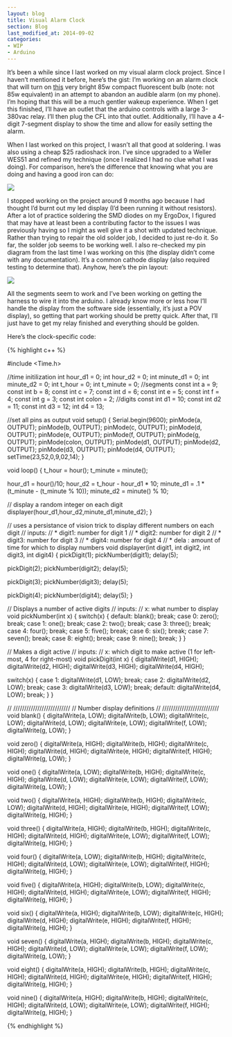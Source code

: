 ```yaml
---
layout: blog
title: Visual Alarm Clock
section: Blog
last_modified_at: 2014-09-02
categories:
- WIP
- Arduino
---
```


It’s been a while since I last worked on my visual alarm clock project.  Since I haven’t mentioned it before, here’s the gist:  I’m working on an alarm clock that will turn on [this](https://www.amazon.com/Square-Perfect-3077-Professional-Fluorescent/dp/B000W07Y5M/) very bright 85w compact fluorescent bulb (note: not 85w equivalent) in an attempt to abandon an audible alarm (on my phone).  I’m hoping that this will be a much gentler wakeup experience.  When I get this finished, I’ll have an outlet that the arduino controls with a large 3-380vac relay.  I’ll then plug the CFL into that outlet.  Additionally, I’ll have a 4-digit 7-segment display to show the time and allow for easily setting the alarm. 

When I last worked on this project, I wasn’t all that good at soldering.  I was also using a cheap $25 radioshack iron.  I’ve since upgraded to a Weller WES51 and refined my technique (once I realized I had no clue what I was doing).  For comparison, here’s the difference that knowing what you are doing and having a good iron can do:

<a href="https://i.imgur.com/UxRlyYs.jpg"><img class="full" src="https://i.imgur.com/UxRlyYs.jpg" /></a>

I stopped working on the project around 9 months ago because I had thought I’d burnt out my led display (I’d been running it without resistors).  After a lot of practice soldering the SMD diodes on my ErgoDox, I figured that may have at least been a contributing factor to the issues I was previously having so I might as well give it a shot with updated technique.  Rather than trying to repair the old solder job, I decided to just re-do it.  So far, the solder job seems to be working well.  I also re-checked my pin diagram from the last time I was working on this (the display didn’t come with any documentation).  It’s a common cathode display (also required testing to determine that).  Anyhow, here’s the pin layout:

<a href="https://i.imgur.com/w7NndxA.png"><img class="full" src="https://i.imgur.com/w7NndxA.png" /></a> 

All the segments seem to work and I’ve been working on getting the harness to wire it into the arduino.  I already know more or less how I’ll handle the display from the software side (essentially, it’s just a POV display), so getting that part working should be pretty quick.  After that, I’ll just have to get my relay finished and everything should be golden.

Here’s the clock-specific code:

{% highlight c++ %}

#include <Time.h>

//time initilization
int hour_d1 = 0;
int hour_d2 = 0;
int minute_d1 = 0;
int minute_d2 = 0;
int t_hour = 0;
int t_minute = 0;
//segments
const int a = 9;
const int b = 8;
const int c = 7;
const int d = 6;
const int e = 5;
const int f = 4;
const int g = 3;
const int colon = 2;
//digits
const int d1 = 10;
const int d2 = 11;
const int d3 = 12;
int d4 = 13;

//set all pins as output
void setup()
{
Serial.begin(9600);
pinMode(a, OUTPUT);
pinMode(b, OUTPUT);
pinMode(c, OUTPUT);
pinMode(d, OUTPUT);
pinMode(e, OUTPUT);
pinMode(f, OUTPUT);
pinMode(g, OUTPUT);
pinMode(colon, OUTPUT);
pinMode(d1, OUTPUT);
pinMode(d2, OUTPUT);
pinMode(d3, OUTPUT);
pinMode(d4, OUTPUT);
setTime(23,52,0,9,02,14);
}

void loop()
{
t_hour = hour();
t_minute = minute();

hour_d1 = hour()/10;
hour_d2 = t_hour - hour_d1 * 10;
minute_d1 = .1 * (t_minute - (t_minute % 10));
minute_d2 = minute() % 10;

// display a random integer on each digit
displayer(hour_d1,hour_d2,minute_d1,minute_d2);
}

// uses a persistance of vision trick to display different numbers on each digit
// inputs:
// * digit1: number for digit 1
// * digit2: number for digit 2
// * digit3: number for digit 3
// * digit4: number for digit 4
// * dela : amount of time for which to display numbers
void displayer(int digit1, int digit2, int digit3, int digit4)
{
pickDigit(1);
pickNumber(digit1);
delay(5);

pickDigit(2);
pickNumber(digit2);
delay(5);

pickDigit(3);
pickNumber(digit3);
delay(5);

pickDigit(4);
pickNumber(digit4);
delay(5);
}

// Displays a number of active digits
// inputs:
// x: what number to display
void pickNumber(int x)
{
switch(x)
{
default: blank(); break;
case 0: zero(); break;
case 1: one(); break;
case 2: two(); break;
case 3: three(); break;
case 4: four(); break;
case 5: five(); break;
case 6: six(); break;
case 7: seven(); break;
case 8: eight(); break;
case 9: nine(); break;
}
}

// Makes a digit active
// inputs:
// x: which digit to make active (1 for left-most, 4 for right-most)
void pickDigit(int x)
{
digitalWrite(d1, HIGH);
digitalWrite(d2, HIGH);
digitalWrite(d3, HIGH);
digitalWrite(d4, HIGH);

switch(x)
{
case 1: digitalWrite(d1, LOW); break;
case 2: digitalWrite(d2, LOW); break;
case 3: digitalWrite(d3, LOW); break;
default: digitalWrite(d4, LOW); break;
}
}

// //////////////////////////
// Number display definitions
// //////////////////////////
void blank()
{
digitalWrite(a, LOW);
digitalWrite(b, LOW);
digitalWrite(c, LOW);
digitalWrite(d, LOW);
digitalWrite(e, LOW);
digitalWrite(f, LOW);
digitalWrite(g, LOW);
}

void zero()
{
digitalWrite(a, HIGH);
digitalWrite(b, HIGH);
digitalWrite(c, HIGH);
digitalWrite(d, HIGH);
digitalWrite(e, HIGH);
digitalWrite(f, HIGH);
digitalWrite(g, LOW);
}

void one()
{
digitalWrite(a, LOW);
digitalWrite(b, HIGH);
digitalWrite(c, HIGH);
digitalWrite(d, LOW);
digitalWrite(e, LOW);
digitalWrite(f, LOW);
digitalWrite(g, LOW);
}

void two()
{
digitalWrite(a, HIGH);
digitalWrite(b, HIGH);
digitalWrite(c, LOW);
digitalWrite(d, HIGH);
digitalWrite(e, HIGH);
digitalWrite(f, LOW);
digitalWrite(g, HIGH);
}

void three()
{
digitalWrite(a, HIGH);
digitalWrite(b, HIGH);
digitalWrite(c, HIGH);
digitalWrite(d, HIGH);
digitalWrite(e, LOW);
digitalWrite(f, LOW);
digitalWrite(g, HIGH);
}

void four()
{
digitalWrite(a, LOW);
digitalWrite(b, HIGH);
digitalWrite(c, HIGH);
digitalWrite(d, LOW);
digitalWrite(e, LOW);
digitalWrite(f, HIGH);
digitalWrite(g, HIGH);
}

void five()
{
digitalWrite(a, HIGH);
digitalWrite(b, LOW);
digitalWrite(c, HIGH);
digitalWrite(d, HIGH);
digitalWrite(e, LOW);
digitalWrite(f, HIGH);
digitalWrite(g, HIGH);
}

void six()
{
digitalWrite(a, HIGH);
digitalWrite(b, LOW);
digitalWrite(c, HIGH);
digitalWrite(d, HIGH);
digitalWrite(e, HIGH);
digitalWrite(f, HIGH);
digitalWrite(g, HIGH);
}

void seven()
{
digitalWrite(a, HIGH);
digitalWrite(b, HIGH);
digitalWrite(c, HIGH);
digitalWrite(d, LOW);
digitalWrite(e, LOW);
digitalWrite(f, LOW);
digitalWrite(g, LOW);
}

void eight()
{
digitalWrite(a, HIGH);
digitalWrite(b, HIGH);
digitalWrite(c, HIGH);
digitalWrite(d, HIGH);
digitalWrite(e, HIGH);
digitalWrite(f, HIGH);
digitalWrite(g, HIGH);
}

void nine()
{
digitalWrite(a, HIGH);
digitalWrite(b, HIGH);
digitalWrite(c, HIGH);
digitalWrite(d, LOW);
digitalWrite(e, LOW);
digitalWrite(f, HIGH);
digitalWrite(g, HIGH);
}

{% endhighlight %}
